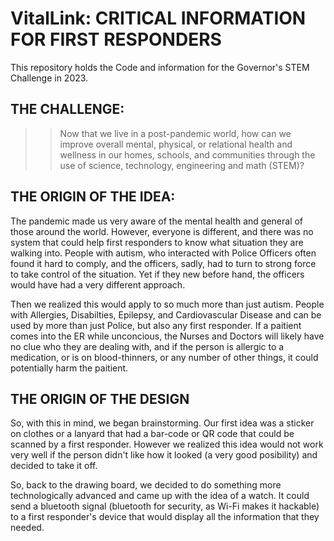 # VitalLink: CRITICAL INFORMATION FOR FIRST RESPONDERS
This repository holds the Code and information for the Governor's STEM Challenge in 2023.

## THE CHALLENGE:
>> Now that we live in a post-pandemic world, how can we improve overall mental, physical, or relational health and wellness in our homes, schools, and communities through the use of science, technology, engineering and math (STEM)?

## THE ORIGIN OF THE IDEA:
The pandemic made us very aware of the mental health and general of those around the world. However, everyone is different, and there was no system that could help first responders to know what situation they are walking into. People with autism, who interacted with Police Officers often found it hard to comply, and the officers, sadly, had to turn to strong force to take control of the situation. Yet if they new before hand, the officers would have had a very different approach.

Then we realized this would apply to so much more than just autism. People with Allergies, Disabilties, Epilepsy, and Cardiovascular Disease and can be used by more than just Police, but also any first responder. If a paitient comes into the ER while unconcious, the Nurses and Doctors will likely have no clue who they are dealing with, and if the person is allergic to a medication, or is on blood-thinners, or any number of other things, it could potentially harm the paitient.

## THE ORIGIN OF THE DESIGN
So, with this in mind, we began brainstorming. Our first idea was a sticker on clothes or a lanyard that had a bar-code or QR code that could be scanned by a first responder. However we realized this idea would not work very well if the person didn't like how it looked (a very good posibility) and decided to take it off.

So, back to the drawing board, we decided to do something more technologically advanced and came up with the idea of a watch. It could send a bluetooth signal (bluetooth for security, as Wi-Fi makes it hackable) to a first responder's device that would display all the information that they needed.
